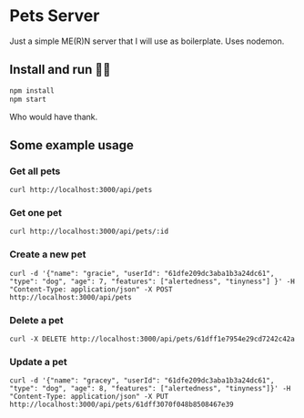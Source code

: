 # Pets Server

Just a simple ME(R)N server that I will use as boilerplate.
Uses nodemon.

## Install and run :running_woman:

```bash
npm install
npm start
```
Who would have thank.

## Some example usage

### Get all pets

`curl http://localhost:3000/api/pets`

### Get one pet

`curl http://localhost:3000/api/pets/:id`

### Create a new pet

`curl -d '{"name": "gracie", "userId": "61dfe209dc3aba1b3a24dc61", "type": "dog", "age": 7, "features": ["alertedness", "tinyness"] }' -H "Content-Type: application/json" -X POST http://localhost:3000/api/pets`

### Delete a pet

`curl -X DELETE http://localhost:3000/api/pets/61dff1e7954e29cd7242c42a`

### Update a pet
`curl -d '{"name": "gracey", "userId": "61dfe209dc3aba1b3a24dc61", "type": "dog", "age": 8, "features": ["alertedness", "tinyness"]}' -H "Content-Type: application/json" -X PUT http://localhost:3000/api/pets/61dff3070f048b8508467e39`
